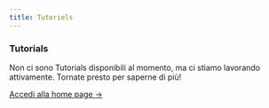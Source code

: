 ```yaml
---
title: Tutoriels
---
```


<div className="card">
  <h3>Tutorials</h3>
  <p>Non ci sono Tutorials disponibili al momento, ma ci stiamo lavorando attivamente. Tornate presto per saperne di più!</p>
  <a href="../" className="card-link">Accedi alla home page &rarr;</a>
</div>
